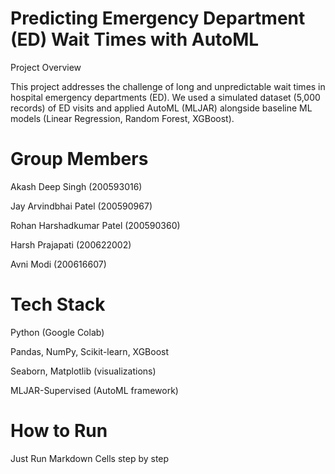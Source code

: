 # Predicting Emergency Department (ED) Wait Times with AutoML
Project Overview

This project addresses the challenge of long and unpredictable wait times in hospital emergency departments (ED).
We used a simulated dataset (5,000 records) of ED visits and applied AutoML (MLJAR) alongside baseline ML models (Linear Regression, Random Forest, XGBoost).

# Group Members

Akash Deep Singh (200593016)

Jay Arvindbhai Patel (200590967)

Rohan Harshadkumar Patel (200590360)

Harsh Prajapati (200622002)

Avni Modi (200616607)

# Tech Stack

Python (Google Colab)

Pandas, NumPy, Scikit-learn, XGBoost

Seaborn, Matplotlib (visualizations)

MLJAR-Supervised (AutoML framework)



# How to Run

Just Run Markdown Cells step by step
